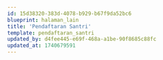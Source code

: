 ```yaml
---
id: 15d38320-383d-4078-b929-b67f9da52bc6
blueprint: halaman_lain
title: 'Pendaftaran Santri'
template: pendaftaran_santri
updated_by: d4fee445-e69f-468a-a1be-90f8685c88fc
updated_at: 1740679591
---
```

